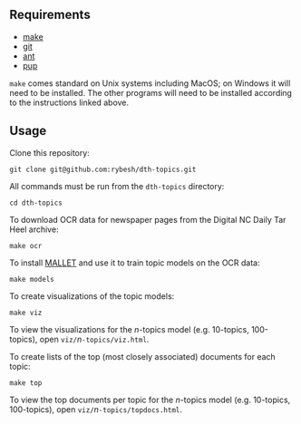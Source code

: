 ## Requirements

* [make](https://www.gnu.org/software/make/)
* [git](https://git-scm.com/book/en/v2/Getting-Started-Installing-Git)
* [ant](https://ant.apache.org/manual/install.html)
* [pup](https://github.com/EricChiang/pup#install)

`make` comes standard on Unix systems including MacOS; on Windows it will need to be installed. The other programs will need to be installed according to the instructions linked above.


## Usage

Clone this repository:
```
git clone git@github.com:rybesh/dth-topics.git
```

All commands must be run from the `dth-topics` directory:
```
cd dth-topics
```

To download OCR data for newspaper pages from the Digital NC Daily Tar Heel archive:
```
make ocr
```

To install [MALLET](http://mallet.cs.umass.edu) and use it to train topic models on the OCR data:
```
make models
```

To create visualizations of the topic models:
```
make viz
```

To view the visualizations for the _n_-topics model (e.g. 10-topics, 100-topics), open `viz/`_n_`-topics/viz.html`.

To create lists of the top (most closely associated) documents for each topic:
```
make top
```

To view the top documents per topic for the _n_-topics model (e.g. 10-topics, 100-topics), open `viz/`_n_`-topics/topdocs.html`.
